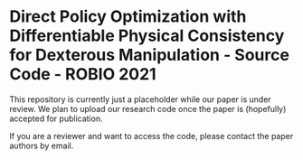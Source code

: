 # Direct Policy Optimization with Differentiable Physical Consistency for Dexterous Manipulation - Source Code - ROBIO 2021

This repository is currently just a placeholder while our paper is under review. We plan to upload our research code once the paper is (hopefully) accepted for publication.

If you are a reviewer and want to access the code, please contact the paper authors by email.
